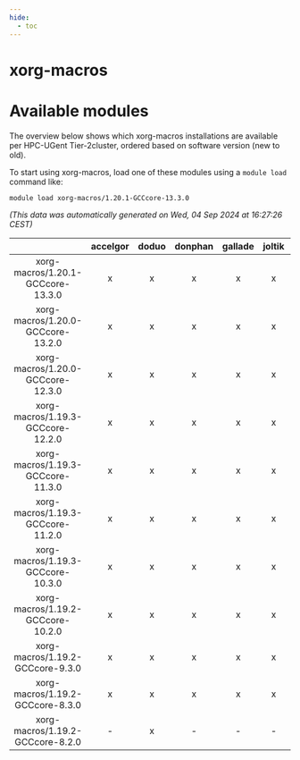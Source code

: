 ```yaml
---
hide:
  - toc
---
```


xorg-macros
===========

# Available modules


The overview below shows which xorg-macros installations are available per HPC-UGent Tier-2cluster, ordered based on software version (new to old).

To start using xorg-macros, load one of these modules using a `module load` command like:

```shell
module load xorg-macros/1.20.1-GCCcore-13.3.0
```

*(This data was automatically generated on Wed, 04 Sep 2024 at 16:27:26 CEST)*  

| |accelgor|doduo|donphan|gallade|joltik|shinx|skitty|
| :---: | :---: | :---: | :---: | :---: | :---: | :---: | :---: |
|xorg-macros/1.20.1-GCCcore-13.3.0|x|x|x|x|x|x|x|
|xorg-macros/1.20.0-GCCcore-13.2.0|x|x|x|x|x|x|x|
|xorg-macros/1.20.0-GCCcore-12.3.0|x|x|x|x|x|x|x|
|xorg-macros/1.19.3-GCCcore-12.2.0|x|x|x|x|x|x|x|
|xorg-macros/1.19.3-GCCcore-11.3.0|x|x|x|x|x|x|x|
|xorg-macros/1.19.3-GCCcore-11.2.0|x|x|x|x|x|-|x|
|xorg-macros/1.19.3-GCCcore-10.3.0|x|x|x|x|x|-|x|
|xorg-macros/1.19.2-GCCcore-10.2.0|x|x|x|x|x|-|x|
|xorg-macros/1.19.2-GCCcore-9.3.0|x|x|x|x|x|-|x|
|xorg-macros/1.19.2-GCCcore-8.3.0|x|x|x|x|x|-|x|
|xorg-macros/1.19.2-GCCcore-8.2.0|-|x|-|-|-|-|-|
